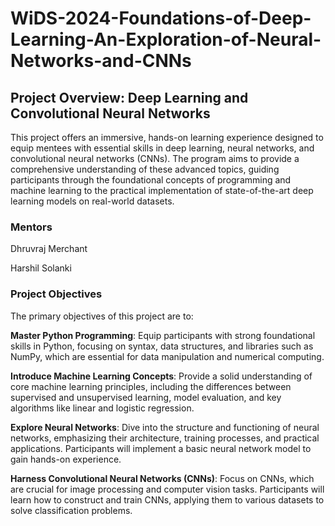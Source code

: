 # WiDS-2024-Foundations-of-Deep-Learning-An-Exploration-of-Neural-Networks-and-CNNs

## Project Overview: Deep Learning and Convolutional Neural Networks

This project offers an immersive, hands-on learning experience designed to equip mentees with essential skills in deep learning, neural networks, and convolutional neural networks (CNNs). The program aims to provide a comprehensive understanding of these advanced topics, guiding participants through the foundational concepts of programming and machine learning to the practical implementation of state-of-the-art deep learning models on real-world datasets.

### Mentors

Dhruvraj Merchant

Harshil Solanki

### Project Objectives

The primary objectives of this project are to:

**Master Python Programming**: Equip participants with strong foundational skills in Python, focusing on syntax, data structures, and libraries such as NumPy, which are essential for data manipulation and numerical computing.

**Introduce Machine Learning Concepts**: Provide a solid understanding of core machine learning principles, including the differences between supervised and unsupervised learning, model evaluation, and key algorithms like linear and logistic regression.

**Explore Neural Networks**: Dive into the structure and functioning of neural networks, emphasizing their architecture, training processes, and practical applications. Participants will implement a basic neural network model to gain hands-on experience.

**Harness Convolutional Neural Networks (CNNs)**: Focus on CNNs, which are crucial for image processing and computer vision tasks. Participants will learn how to construct and train CNNs, applying them to various datasets to solve classification problems.
